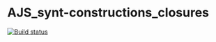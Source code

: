 # AJS_synt-constructions_closures
 
[![Build status](https://ci.appveyor.com/api/projects/status/4pimjbuxchfr7rw5?svg=true)](https://ci.appveyor.com/project/KateGaw/ajs-synt-constructions-closures)
